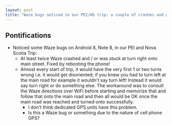 ```yaml
---
layout: post
title: "Waze bugs noticed in our PEI/NS trip: a couple of crashes and getting lost at the beginning of a journey"
---
```


## Pontifications

* Noticed some Waze bugs on Android 8, Note 8, in our PEI and Nova Scotia Trip:
	* At least twice Waze crashed and / or was stuck at turn right onto main street. Fixed by rebooting the phone!
	* Almost every start of trip, it would have the very first 1 or two turns wrong i.e. it would get disoriented; if you knew you had to turn left at the main road for example it wouldn't say  turn left! Instead it would say turn right or do something else. The workaround was to consult the Waze directions over WiFi before starting and memorize that and follow that onto the main road and then all would be OK once the main road was reached and turned onto successfully.
		* I don't think dedicated GPS units have this problem. 
		* Is this a Waze bug or something due to the nature of cell phone GPS?
